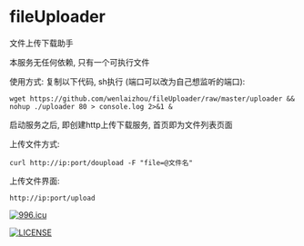 # fileUploader
文件上传下载助手

本服务无任何依赖, 只有一个可执行文件

使用方式:
复制以下代码, sh执行 (端口可以改为自己想监听的端口):

```
wget https://github.com/wenlaizhou/fileUploader/raw/master/uploader && nohup ./uploader 80 > console.log 2>&1 & 
```

启动服务之后, 即创建http上传下载服务, 首页即为文件列表页面

上传文件方式:
```
curl http://ip:port/doupload -F "file=@文件名"
```

上传文件界面:
```
http://ip:port/upload
```

<a href="https://996.icu"><img src="https://img.shields.io/badge/link-996.icu-red.svg" alt="996.icu" /></a>

[![LICENSE](https://img.shields.io/badge/license-Anti%20996-blue.svg)](https://github.com/996icu/996.ICU/blob/master/LICENSE)
